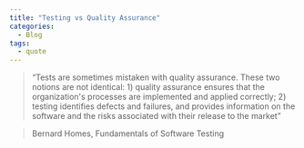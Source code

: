 ```yaml
---
title: "Testing vs Quality Assurance"
categories:
  - Blog
tags:
  - quote
---
```


> “Tests are sometimes mistaken with quality assurance. These two notions are not identical: 1) quality assurance ensures that the organization's processes are implemented and applied correctly; 2) testing identifies defects and failures, and provides information on the software and the risks associated with their release to the market”


> Bernard Homes, Fundamentals of Software Testing 